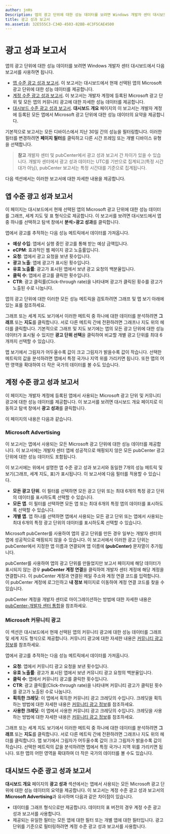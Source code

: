```yaml
---
author: jnHs
Description: 앱의 광고 단위에 대한 성능 데이터를 보려면 Windows 개발자 센터 대시보드에서 앱 수준 및 계정 수준 광고 성과 보고서를 사용합니다.
title: 광고 성과 보고서
ms.assetid: 32E555C3-C34D-4503-82BB-4C3F5CAE4500
---
```


# 광고 성과 보고서


앱의 광고 단위에 대한 성능 데이터를 보려면 Windows 개발자 센터 대시보드에서 다음 보고서를 사용하면 됩니다.

-   [앱 수준 광고 성과 보고서](advertising-performance-report.md#app-level-advertising-performance-report). 이 보고서는 대시보드에서 현재 선택된 앱의 Microsoft 광고 단위에 대한 성능 데이터를 제공합니다.
-   [계정 수준 광고 성과 보고서](advertising-performance-report.md#account-level-advertising-performance-report). 이 보고서는 개발자 계정에 등록된 Microsoft 광고 단위 및 모든 앱의 커뮤니티 광고에 대한 자세한 성능 데이터를 제공합니다.
-   [대시보드 수준 광고 성과 보고서](advertising-performance-report.md#dashboard-level-advertising-performance-report). **대시보드 개요** 페이지의 이 보고서는 개발자 계정에 등록된 모든 앱에서 Microsoft 광고 단위에 대한 성능 데이터의 요약을 제공합니다.

기본적으로 보고서는 모든 디바이스에서 지난 30일 간의 성능을 필터링합니다. 이러한 필터를 변경하려면 **페이지 필터**를 클릭하고 다른 시간 프레임 또는 개별 디바이스 유형을 선택합니다. 

> **참고** 개발자 센터 및 pubCenter에서 광고 성과 보고서 간 차이가 있을 수 있습니다. 개발자 센터에서 광고 성과 데이터는 UTC를 기반으로 집계되고(특정 시간대가 아님), pubCenter 보고서는 특정 시간대를 기준으로 집계됩니다.

다음 섹션에서는 이러한 보고서에 대한 자세한 내용을 제공합니다.

## 앱 수준 광고 성과 보고서

이 페이지는 대시보드에서 현재 선택된 앱의 Microsoft 광고 단위에 대한 성능 데이터를 그래프, 세계 지도 및 표 형식으로 제공합니다. 이 보고서를 보려면 대시보드에서 앱 중 하나를 선택하고 탐색 창에서 **분석**&gt;**광고 성과**를 클릭합니다.

앱에서 광고를 추적하는 다음 성능 메트릭에서 데이터를 가져옵니다.

-   **예상 수입**: 앱에서 실행 중인 광고를 통해 받는 예상 금액입니다.
-   **eCPM**: 효과적인 웹 페이지 광고 노출률입니다.
-   **요청**: 앱에서 광고 요청을 보낸 횟수입니다.
-   **광고 노출**: 앱에 광고가 표시된 횟수입니다.
-   **유효 노출률**: 광고가 표시된 앱에서 보낸 광고 요청의 백분율입니다.
-   **클릭 수**: 앱에서 광고를 클릭한 횟수입니다.
-   **CTR**: 광고 클릭률(Click-through rate)을 나타내며 광고가 클릭된 횟수를 광고가 노출된 수로 나눕니다.

앱의 광고 단위에 대한 이러한 모든 성능 메트릭을 검토하려면 그래프 및 맵 보기 아래에 있는 표를 참조하세요.

그래프 또는 세계 지도 보기에서 이러한 메트릭 중 하나에 대한 데이터를 분석하려면 **그래프** 또는 **지도**를 클릭합니다. 서로 다른 메트릭 간에 전환하려면 그래프나 지도 위의 헤더를 클릭합니다. 기본적으로 그래프 및 지도 보기에는 앱의 모든 광고 단위에 대한 성능 데이터가 표시될 수 있지만 **광고 단위 선택**을 클릭하여 비교할 개별 광고 단위를 최대 6개까지 선택할 수 있습니다.

맵 보기에서 그림자가 어두울수록 값이 크고 그림자가 밝을수록 값이 작습니다. 선택한 메트릭의 값을 분석하려면 맵에서 특정 국가나 지역 위를 가리키면 됩니다. 또한 맵의 어떤 영역을 확대하여 더 작은 국가의 데이터를 볼 수도 있습니다.

## 계정 수준 광고 성과 보고서

이 페이지는 개발자 계정에 등록된 앱에서 사용되는 Microsoft 광고 단위 및 커뮤니티 광고에 대한 성능 데이터를 제공합니다. 이 보고서를 보려면 대시보드 개요 페이지로 이동하고 탐색 창에서 **광고 성과**를 클릭합니다.

이 페이지의 내용은 다음과 같습니다.

### Microsoft Advertising

이 보고서는 앱에서 사용되는 모든 Microsoft 광고 단위에 대한 성능 데이터를 제공합니다. 이 보고서에는 개발자 센터 앱에 성공적으로 매핑되지 않은 모든 pubCenter 광고 단위에 대한 성능 데이터도 포함됩니다.

이 보고서에는 위에서 설명한 앱 수준 광고 성과 보고서와 동일한 7개의 성능 메트릭 및 보기(그래프, 세계 지도, 표)가 표시됩니다. 이 보고서에 다음 필터를 적용할 수 있습니다.

-   **모든 광고 단위**. 이 필터를 선택하면 모든 광고 단위 또는 최대 6개의 특정 광고 단위의 데이터를 표시하도록 선택할 수 있습니다.
-   **모든 앱**. 이 필터를 선택하면 모든 앱 또는 최대 6개의 특정 앱의 데이터를 표시하도록 선택할 수 있습니다.
-   **개별 앱**. 앱 하나를 선택하면 앱에서 사용되는 모든 광고 단위 또는 앱에서 사용되는 최대 6개의 특정 광고 단위의 데이터를 표시하도록 선택할 수 있습니다.

Microsoft pubCenter를 사용하여 앱의 광고 단위를 만든 경우 일부는 개발자 센터의 앱에 성공적으로 매핑되지 않을 수 있습니다. 이 보고서에서 이러한 광고 단위는 pubCenter에서 지정한 앱 이름과 연결되며 앱 이름에 **(pubCenter)** 문자열이 추가됩니다.

pubCenter를 사용하여 앱의 광고 단위를 만들었지만 보고서 페이지에 해당 데이터가 표시되지 않는 경우 **pubCenter 계정 연결**을 클릭하여 개발자 센터 계정에 해당 계정을 연결합니다. 이 pubCenter 계정과 연결된 메일 주소와 계정 연결 코드를 입력합니다. 이 pubCenter 계정에 로그인하고 **내 정보** 페이지로 이동하여 계정 연결 코드를 찾을 수 있습니다.

pubCenter 계정을 개발자 센터로 마이그레이션하는 방법에 대한 자세한 내용은 [pubCenter-개발자 센터 통합](pubcenter-dev-center-integration.md)을 참조하세요.

### Microsoft 커뮤니티 광고

이 섹션은 대시보드에서 현재 선택된 앱의 커뮤니티 광고에 대한 성능 데이터를 그래프 및 세계 지도 형식으로 제공합니다. 커뮤니티 광고에 대한 자세한 내용은 [커뮤니티 광고 정보](about-community-ads.md)를 참조하세요.

앱에서 광고를 추적하는 다음 성능 메트릭에서 데이터를 가져옵니다.

-   **요청**: 앱에서 커뮤니티 광고 요청을 보낸 횟수입니다.
-   **유효 노출률**: 광고가 표시된 앱에서 보낸 커뮤니티 광고 요청의 백분율입니다.
-   **클릭 수**: 앱에서 커뮤니티 광고를 클릭한 횟수입니다.
-   **CTR**: 광고 클릭률(Click-through rate)을 나타내며 커뮤니티 광고가 클릭된 횟수를 광고가 노출된 수로 나눕니다.
-   **획득한 크레딧**: 이 앱에서 획득한 커뮤니티 광고 크레딧의 수입니다. 크레딧을 획득하는 방법에 대한 자세한 내용은 [커뮤니티 광고 정보](about-community-ads.md)를 참조하세요.
-   **사용한 크레딧**: 이 앱에서 사용한 커뮤니티 광고 크레딧의 수입니다. 크레딧을 사용하는 방법에 대한 자세한 내용은 [커뮤니티 광고 정보](about-community-ads.md)를 참조하세요.

그래프 또는 세계 지도 보기에서 이러한 메트릭 중 하나에 대한 데이터를 분석하려면 **그래프** 또는 **지도**를 클릭합니다. 서로 다른 메트릭 간에 전환하려면 그래프나 지도 위의 헤더를 클릭합니다. 맵 보기에서 그림자가 어두울수록 값이 크고 그림자가 밝을수록 값이 작습니다. 선택한 메트릭의 값을 분석하려면 맵에서 특정 국가나 지역 위를 가리키면 됩니다. 또한 맵의 어떤 영역을 확대하여 더 작은 국가의 데이터를 볼 수도 있습니다.

## 대시보드 수준 광고 성과 보고서

**대시보드 개요** 페이지의 **광고 성과** 섹션에서는 앱에서 사용되는 모든 Microsoft 광고 단위에 대한 성능 데이터의 요약을 제공합니다. 이 보고서는 계정 수준 광고 성과 보고서의 **Microsoft Advertising**과 유사하며 다음과 같은 차이점이 있습니다.

-   데이터를 그래프 형식으로만 제공합니다. 데이터의 표 버전의 경우 계정 수준 광고 성과 보고서를 사용합니다.
-   제공되는 유일한 필터는 모든 앱에 대한 필터 또는 개별 앱에 대한 필터입니다. 광고 단위를 기준으로 필터링하려면 계정 수준 광고 성과 보고서를 사용합니다.


 

 


<!--HONumber=May16_HO2-->


